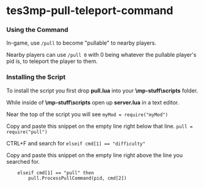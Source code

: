 # tes3mp-pull-teleport-command

### Using the Command

In-game, use ```/pull``` to become "pullable" to nearby players.

Nearby players can use ```/pull 0``` with 0 being whatever the pullable player's pid is,
	to teleport the player to them.


### Installing the Script
	
	
To install the script you first drop **pull.lua** into your **\mp-stuff\scripts** folder.

While inside of **\mp-stuff\scripts** open up **server.lua** in a text editor.

Near the top of the script you will see ```myMod = require("myMod")```

Copy and paste this snippet on the empty line right below that line.
```pull = require("pull")```

CTRL+F and search for ```elseif cmd[1] == "difficulty"```

Copy and paste this snippet on the empty line right above the line you searched for.
```
	elseif cmd[1] == "pull" then
		pull.ProcessPullCommand(pid, cmd[2])
```
